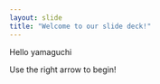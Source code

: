 ```yaml
---
layout: slide
title: "Welcome to our slide deck!"
---
```


Hello yamaguchi

Use the right arrow to begin!
